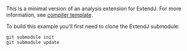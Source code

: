 This is a minimal version of an analysis extension for ExtendJ.
For more information, see [compiler template](https://bitbucket.org/extendj/analysis-template/).

To build this example you'll first need to clone the ExtendJ submodule:

    git submodule init
    git submodule update
